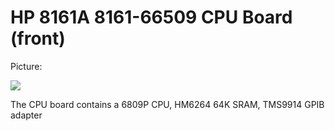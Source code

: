 # HP 8161A 8161-66509 CPU Board (front)

Picture:

![](cpuboard.JPG)

The CPU board contains a 6809P CPU, HM6264 64K SRAM, TMS9914 GPIB adapter
